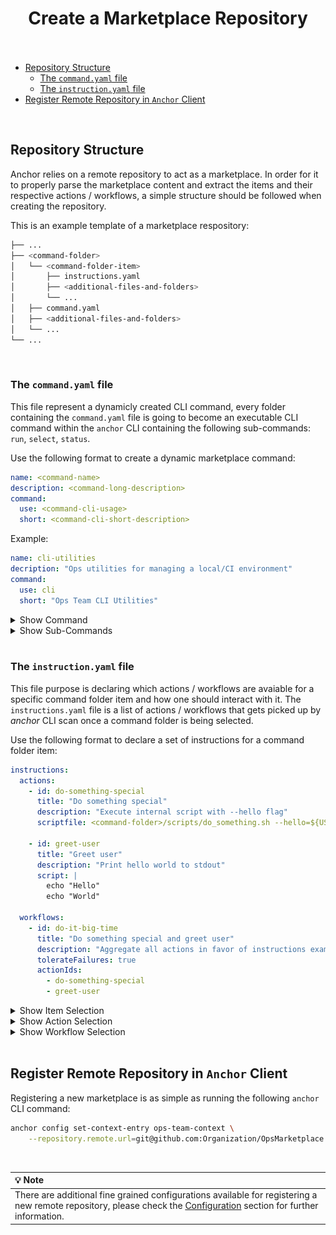 

<h1 id="create-anchorfiles" align="center">Create a Marketplace Repository<br><br></h1>

- [Repository Structure](#structure)
  - [The `command.yaml` file](#command)
  - [The `instruction.yaml` file](#instruction)
- [Register Remote Repository in `Anchor` Client](#register)

<br>

<h2 id="structure">Repository Structure</h2>

Anchor relies on a remote repository to act as a marketplace. In order for it to properly parse the marketplace content and extract the items and their respective actions / workflows, a simple structure should be followed when creating the repository.

This is an example template of a marketplace respository:

   ```bash
   ├── ...
   ├── <command-folder>                   
   │   └── <command-folder-item>               
   │       ├── instructions.yaml
   │       ├── <additional-files-and-folders>
   │       └── ...       
   │   ├── command.yaml
   │   ├── <additional-files-and-folders>
   │   └── ...                
   └── ...  
   ```

<br>

<h3 id="command">The <code>command.yaml</code> file</h3>

This file represent a dynamicly created CLI command, every folder containing the `command.yaml` file is going to become an executable CLI command within the `anchor` CLI containing the following sub-commands: `run`, `select`, `status`.

Use the following format to create a dynamic marketplace command:

```yaml
name: <command-name>
description: <command-long-description>
command:
  use: <command-cli-usage>
  short: <command-cli-short-description>
```

Example:

```yaml
name: cli-utilities
decription: "Ops utilities for managing a local/CI environment" 
command:
  use: cli
  short: "Ops Team CLI Utilities"
```

<details><summary>Show Command</summary>
<img style="vertical-align: top;" src="../assets/images/marketplace/anchor-cli-cmd.png" height="400" >
</details>

<details><summary>Show Sub-Commands</summary>
<img style="vertical-align: top;" src="../assets/images/marketplace/anchor-cli-sub-cmds.png" height="400" >
</details>

<br>

<h3 id="instruction">The <code>instruction.yaml</code> file</h3>

This file purpose is declaring which actions / workflows are avaiable for a specific command folder item and how one should interact with it. The `instructions.yaml` file is a list of actions / workflows that gets picked up by *anchor* CLI scan once a command folder is being selected.

Use the following format to declare a set of instructions for a command folder item:

```yaml
instructions:
  actions:
    - id: do-something-special
      title: "Do something special"
      description: "Execute internal script with --hello flag"
      scriptfile: <command-folder>/scripts/do_something.sh --hello=${USER_NAME}
      
    - id: greet-user
      title: "Greet user"
      description: "Print hello world to stdout"
      script: |
        echo "Hello"
        echo "World"

  workflows:
    - id: do-it-big-time
      title: "Do something special and greet user"
      description: "Aggregate all actions in favor of instructions example"
      tolerateFailures: true
      actionIds:
        - do-something-special
        - greet-user

```

<details><summary>Show Item Selection</summary>
<img style="vertical-align: top;" src="../assets/images/marketplace/anchor-select.png" height="400" >
</details>

<details><summary>Show Action Selection</summary>
<img style="vertical-align: top;" src="../assets/images/marketplace/anchor-select-cli-actions.png" height="400" >
</details>

<details><summary>Show Workflow Selection</summary>
<img style="vertical-align: top;" src="../assets/images/marketplace/anchor-select-cli-workflows.png" height="400" >
</details>
<br>

<h2 id="register">Register Remote Repository in <code>Anchor</code> Client</h2>

Registering a new marketplace is as simple as running the following `anchor` CLI command:

```bash
anchor config set-context-entry ops-team-context \
    --repository.remote.url=git@github.com:Organization/OpsMarketplace.git \
```

<br>

| :bulb: Note |
| :--------------------------------------- |
| There are additional fine grained configurations available for registering a new remote repository, please check the [Configuration](./configuration.md) section for further information. |
